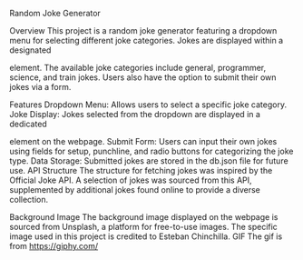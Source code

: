 Random Joke Generator

Overview
This project is a random joke generator featuring a dropdown menu for selecting different joke categories. Jokes are displayed within a designated <div> element. The available joke categories include general, programmer, science, and train jokes. Users also have the option to submit their own jokes via a form.

Features
Dropdown Menu: Allows users to select a specific joke category.
Joke Display: Jokes selected from the dropdown are displayed in a dedicated <div> element on the webpage.
Submit Form: Users can input their own jokes using fields for setup, punchline, and radio buttons for categorizing the joke type.
Data Storage: Submitted jokes are stored in the db.json file for future use.
API Structure
The structure for fetching jokes was inspired by the Official Joke API. A selection of jokes was sourced from this API, supplemented by additional jokes found online to provide a diverse collection.

Background Image
The background image displayed on the webpage is sourced from Unsplash, a platform for free-to-use images. The specific image used in this project is credited to Esteban Chinchilla.
GIF
The gif is from https://giphy.com/